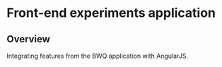 # Front-end experiments application

## Overview

Integrating features from the BWQ application with AngularJS.